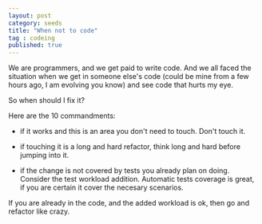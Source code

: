 ```yaml
---
layout: post
category: seeds
title: "When not to code"
tag : codeing
published: true
---
```


We are programmers, and we get paid to write code.
And we all faced the situation when we get in someone else's code (could be mine from a few hours ago, I am evolving you know) and see code that hurts my eye.

So when should I fix it?

Here are the 10 commandments:

* if it works and this is an area you don't need to touch. Don't touch it.

* if touching it is a long and hard refactor, think long and hard before jumping into it.

* if the change is not covered by tests you already plan on doing. Consider the test workload addition. Automatic tests coverage is great, if you are certain it cover the necesary scenarios.

If you are already in the code, and the added workload is ok, then go and refactor like crazy.
